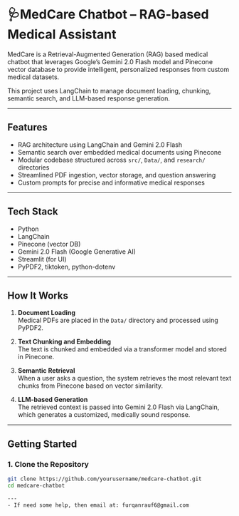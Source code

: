 # 🩺MedCare Chatbot – RAG-based Medical Assistant

MedCare is a Retrieval-Augmented Generation (RAG) based medical chatbot that leverages Google’s Gemini 2.0 Flash model and Pinecone vector database to provide intelligent, personalized responses from custom medical datasets.

This project uses LangChain to manage document loading, chunking, semantic search, and LLM-based response generation.

---

## Features

- RAG architecture using LangChain and Gemini 2.0 Flash
- Semantic search over embedded medical documents using Pinecone
- Modular codebase structured across `src/`, `Data/`, and `research/` directories
- Streamlined PDF ingestion, vector storage, and question answering
- Custom prompts for precise and informative medical responses

---

## Tech Stack

- Python
- LangChain
- Pinecone (vector DB)
- Gemini 2.0 Flash (Google Generative AI)
- Streamlit (for UI)
- PyPDF2, tiktoken, python-dotenv

---

## How It Works

1. **Document Loading**  
   Medical PDFs are placed in the `Data/` directory and processed using PyPDF2.

2. **Text Chunking and Embedding**  
   The text is chunked and embedded via a transformer model and stored in Pinecone.

3. **Semantic Retrieval**  
   When a user asks a question, the system retrieves the most relevant text chunks from Pinecone based on vector similarity.

4. **LLM-based Generation**  
   The retrieved context is passed into Gemini 2.0 Flash via LangChain, which generates a customized, medically sound response.

---

## Getting Started

### 1. Clone the Repository

```bash
git clone https://github.com/yourusername/medcare-chatbot.git
cd medcare-chatbot

---
- If need some help, then email at: furqanrauf6@gmail.com
